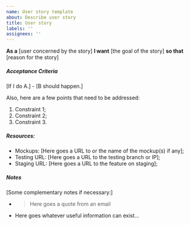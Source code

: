 ```yaml
---
name: User story template
about: Describe user story
title: User story
labels: ''
assignees: ''
---
```


<!---
A user story should typically have a summary structured this way:
-->

**As a** [user concerned by the story] **I want** [the goal of the story] **so that** [reason for the story]

<!---
The “so that” part is optional if more details are provided in the description.
-->

##### Acceptance Criteria

[If I do A.] - [B should happen.]

Also, here are a few points that need to be addressed:

1. Constraint 1;
2. Constraint 2;
3. Constraint 3.

##### Resources:

-   Mockups: [Here goes a URL to or the name of the mockup(s) if any];
-   Testing URL: [Here goes a URL to the testing branch or IP];
-   Staging URL: [Here goes a URL to the feature on staging];

##### Notes

[Some complementary notes if necessary:]

-   > Here goes a quote from an email
-   Here goes whatever useful information can exist…
